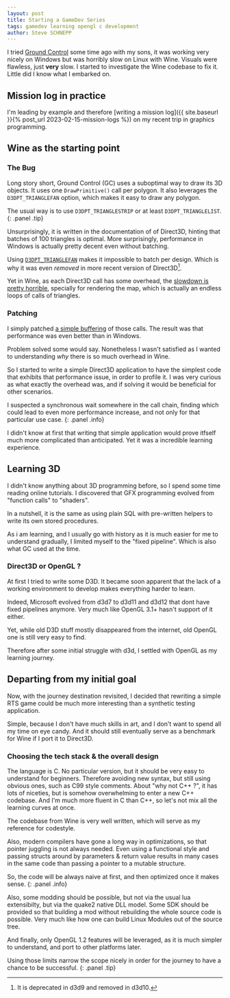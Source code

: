 ```yaml
---
layout: post
title: Starting a GameDev Series
tags: gamedev learning opengl c development
author: Steve SCHNEPP
---
```


I tried [Ground Control](
https://en.wikipedia.org/wiki/Ground_Control_(video_game)) some time
ago with my sons, it was working very nicely on Windows but was horribly slow on
Linux with Wine. Visuals were flawless, just **very** slow.  I started to
investigate the Wine codebase to fix it. Little did I know what I embarked on.

## Mission log in practice

I'm leading by example and therefore [writing a mission log]({{ site.baseurl
}}{% post_url 2023-02-15-mission-logs %}) on my recent trip in graphics
programming.

## Wine as the starting point

### The Bug

Long story short, Ground Control (GC) uses a suboptimal way to draw its 3D
objects.  It uses one `DrawPrimitive()` call per polygon. It also leverages the
`D3DPT_TRIANGLEFAN` option, which makes it easy to draw any polygon.

The usual way is to use `D3DPT_TRIANGLESTRIP` or at least `D3DPT_TRIANGLELIST`.
{: .panel .tip}

Unsurprisingly, it is written in the documentation of of Direct3D, hinting
that batches of 100 triangles is optimal. More surprisingly, performance in
Windows is actually pretty decent even without batching.

Using
[`D3DPT_TRIANGLEFAN`](https://learn.microsoft.com/en-us/windows/win32/direct3d9/triangle-fans)
makes it impossible to batch per design. Which is why it was even *removed* in
more recent version of Direct3D[^1].

[^1]: It is deprecated in d3d9 and removed in d3d10.

Yet in Wine, as each Direct3D call has some overhead, the [slowdown is pretty
horrible](https://bugs.winehq.org/show_bug.cgi?id=33814), specially for
rendering the map, which is actually an endless loops of calls of triangles.

### Patching

I simply patched [a simple
buffering](https://gitlab.winehq.org/wine/wine/-/merge_requests/2105/) of those
calls. The result was that performance was even better than in Windows.

Problem solved some would say. Nonetheless I wasn't satisfied as I wanted to
understanding *why* there is so much overhead in Wine.

So I started to write a simple Direct3D application to have the simplest code that
exhibits that performance issue, in order to profile it. I was very curious as
what exactly the overhead was, and if solving it would be beneficial for other
scenarios.

I suspected a synchronous wait somewhere in the call chain, finding
which could lead to even more performance increase, and not only for that
particular use case.
{: .panel .info}

I didn't know at first that writing that simple application would prove itfself
much more complicated than anticipated. Yet it was a incredible learning experience.

## Learning 3D

I didn't know anything about 3D programming before, so I spend some time
reading online tutorials.  I discovered that GFX programming evolved from
"function calls" to "shaders".

In a nutshell, it is the same as using plain SQL with pre-written helpers to
write its own stored procedures.

As i am learning, and I usually go with history as it is much easier for me to
understand gradually, I limited myself to the "fixed pipeline". Which is also
what GC used at the time.

### Direct3D or OpenGL ?

At first I tried to write some D3D. It became soon apparent that the lack of a
working environment to develop makes everything harder to learn.

Indeed, Microsoft evolved from d3d7 to d3d11 and d3d12 that dont have fixed
pipelines anymore.  Very much like OpenGL 3.1+ hasn't support of it either.

Yet, while old D3D stuff mostly disappeared from the internet, old OpenGL one
is still very easy to find. 

Therefore after some initial struggle with d3d, I settled with OpenGL as my
learning journey.

## Departing from my initial goal

Now, with the journey destination revisited, I decided that rewriting a simple
RTS game could be much more interesting than a synthetic testing application.

Simple, because I don't have much skills in art, and I don't want to spend all
my time on eye candy. And it should still eventually serve as a benchmark for
Wine if I port it to Direct3D.

### Choosing the tech stack & the overall design

The language is C. No particular version, but it should be very easy to
understand for beginners. Therefore avoiding new syntax, but still using
obvious ones, such as C99 style comments. About "why not C++ ?", it has lots of
niceties, but is somehow overwhelming to enter a new C++ codebase. And I'm much
more fluent in C than C++, so let's not mix all the learning curves at once.

The codebase from Wine is very well written, which will serve as my reference
for codestyle.

Also, modern compilers have gone a long way in optimizations, so that pointer
juggling is not always needed. Even using a functional style and passing
structs around by parameters & return value results in many cases in the same
code than passing a pointer to a mutable structure.

So, the code will be always naive at first, and then optimized once it makes
sense.
{: .panel .info}

Also, some modding should be possible, but not via the usual lua extensibilty,
but via the quake2 native DLL model. Some SDK should be provided so that
building a mod without rebuilding the whole source code is possible. Very much
like how one can build Linux Modules out of the source tree.

And finally, only OpenGL 1.2 features will be leveraged, as it is much simpler
to understand, and port to other platforms later.

Using those limits narrow the scope nicely in order for the journey to have a
chance to be successful.
{: .panel .tip}
